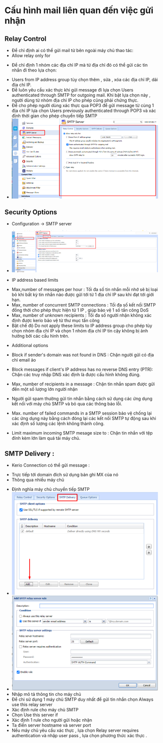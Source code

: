 # Cấu hình mail liên quan đến việc gửi nhận 

## Relay Control 
- Để chỉ định ai có thể gửi mail từ bên ngoài  máy chủ thao tác:
- Allow relay only for
+ Để chỉ định 1 nhóm các địa chỉ IP mà từ địa chỉ đó có thể gửi các tin nhắn đi theo lựa chọn:
- Users from IP address group tùy chọn thêm , sửa , xóa các địa chỉ IP, dải địa chỉ IP.
- Để luôn yêu cầu xác thực khi gửi message đi lựa chọn Users authenticated through SMTP  for outgoing mail. Khi bật lựa chọn này , người dùng từ nhóm địa chỉ IP cho phép cũng phải chứng thực. 
- Để cho phép người dùng xác thực qua POP3 để gửi message từ cùng 1 địa chỉ IP lựa chọn Users previously authenticated through POP3 và xác định thời gian cho phép chuyển tiếp SMTP
- <img src="img/2.png">

## Security Options
- Configuration -> SMTP server 
- <img src="img/1.png">

- IP address based limits
+ Max,number of messages per hour : Tối đa số tin nhắn mỗi nhớ sẽ bị loại bỏ khi bất kỳ tin nhắn nào được gửi tới từ 1 địa chỉ IP sau khi đạt tới giới hạn.
+ Max, number of concurrent SMTP connections : Tối đa số kết nối SMTP đồng thời cho phép thực hiện từ 1 IP , giúp bảo vệ 1 số tấn công DoS 
+ Max, number of unknown recipients : Tối đa số người nhận không xác định được kerio bảo vệ từ thư mục tấn công 
+ Bật chế độ Do not apply these limits to IP address group cho phép tùy chọn nhóm địa chỉ IP và chọn 1 nhóm địa chỉ IP tin cậy không bị ảnh hưởng bởi các cấu hình trên. 

- Additional options 

+ Block if sender's domain was not found in DNS  : Chặn người gửi có địa chỉ email ảo 

+ Block messages if client's IP address has no reverse DNS entry (PTR): Chặn các truy nhập DNS xác định là được cấu hình không đúng.
+ Max, number of recipients in a message : Chặn tin nhắn spam được gửi đến một số lượng lớn người nhận 
+ Người gửi spam thường gửi tin nhắn bằng cách sử dụng các ứng dụng kết nối với máy chủ SMTP và bỏ qua các thông báo lỗi.
+ Max. number of failed commands in a SMTP session bảo vệ chống lại các ứng dụng này bằng cách đóng lại các kết nối SMTP tự động sau khi xác định số lượng các lệnh không thành công.
+ Limit maximum incoming SMTP mesage size to : Chặn tin nhắn với tệp đính kèm lớn làm quá tải máy chủ.

## SMTP Delivery :
- Kerio Connection có thể gửi message :
+ Trực tiếp tới domain đích sử dụng bản ghi MX của nó
+ Thông qua nhiều máy chủ

- Định nghĩa máy chủ chuyển tiếp SMTP 
- <img src="img/3.png">
- <img src="img/4.png">
 - Nhập mô tả thông tin cho máy chủ 
 - Để chi sử dụng 1 máy chủ SMTP duy nhất để gửi tin nhắn chọn Always use this relay server
 - Xác định rule cho máy chủ SMTP
 - Chọn Use this server if 
 - Xác định 1 rule cho người gửi hoặc nhận
 - Ta điền server hostname và server port 
 - Nếu máy chủ yêu cầu xác thực , lựa chọn Relay server requires authentication và nhập user pass , lựa chọn phương thức xác thực . 